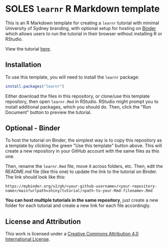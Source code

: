 # SOLES `learnr` R Markdown template

This is an R Markdown template for creating a `learnr` tutorial with minimal University of Sydney branding, with optional setup for hosting on [Binder](https://mybinder.org/) which allows users to run the tutorial in their browser without installing R or RStudio.

View the tutorial [here](https://mybinder.org/v2/gh/usyd-soles-edu/soles-learnr/main?urlpath=shiny/tutorial/learnr.Rmd).

## Installation

To use this template, you will need to install the `learnr` package:

```r
install.packages("learnr")
```

Either download the files in this repository, or clone/use this template repository, then open `learnr.Rmd` in RStudio.
RStudio might prompt you to install additional packages, which you should do. Then, click the "Run Document" button to preview the tutorial.

## Optional - Binder

To host the tutorial on Binder, the simplest way is to copy this repository as a template by clicking the green "Use this template" button above. This will create a new repository in your GitHub account with the same files as this one.

Then, rename the `learnr.Rmd` file, move it across folders, etc. Then, edit the README.md file (like this one) to update the link to the tutorial on Binder. The link should look like this:

```
https://mybinder.org/v2/gh/<your-github-username>/<your-repository-name>/main?urlpath=shiny/tutorial/<path-to-your-Rmd-filename>.Rmd
```

**You can host multiple tutorials in the same repository**, just create a new folder for each tutorial and create a new link for each file accordingly.

## License and Attribution

This work is licensed under a [Creative Commons Attribution 4.0 International License](http://creativecommons.org/licenses/by/4.0/).



